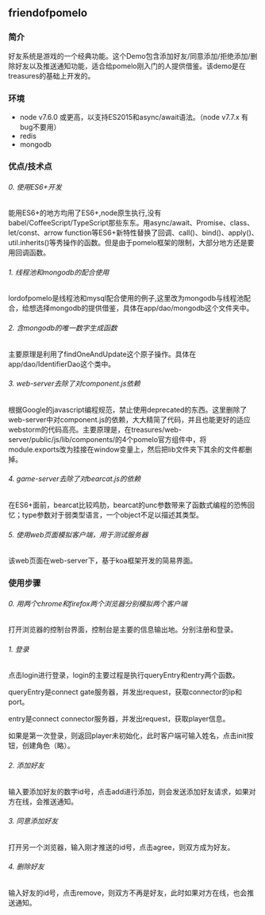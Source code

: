 ## friendofpomelo

### 简介

好友系统是游戏的一个经典功能。这个Demo包含添加好友/同意添加/拒绝添加/删除好友以及推送通知功能，适合给pomelo刚入门的人提供借鉴。该demo是在treasures的基础上开发的。

### 环境

- node v7.6.0 或更高，以支持ES2015和async/await语法。（node v7.7.x 有bug不要用）
- redis
- mongodb


### 优点/技术点

###### 0. 使用ES6+开发

能用ES6+的地方均用了ES6+,node原生执行,没有babel/CoffeeScript/TypeScript那些东东。用async/await、Promise、class、let/const、arrow function等ES6+新特性替换了回调、call()、bind()、apply()、util.inherits()等秀操作的函数。但是由于pomelo框架的限制，大部分地方还是要用回调函数。

###### 1. 线程池和mongodb的配合使用

lordofpomelo是线程池和mysql配合使用的例子,这里改为mongodb与线程池配合，给想选择mongodb的提供借鉴，具体在app/dao/mongodb这个文件夹中。

###### 2. 含mongodb的唯一数字生成函数

主要原理是利用了findOneAndUpdate这个原子操作。具体在app/dao/IdentifierDao这个类中。

###### 3. web-server去除了对component.js依赖

根据Google的javascript编程规范，禁止使用deprecated的东西。这里删除了web-server中对component.js的依赖，大大精简了代码，并且也能更好的适应webstorm的代码高亮。主要原理是，在treasures/web-server/public/js/lib/components/的4个pomelo官方组件中，将
module.exports改为挂接在window变量上，然后把lib文件夹下其余的文件都删掉。

###### 4. game-server去除了对bearcat.js的依赖

在ES6+面前，bearcat比较鸡肋，bearcat的unc参数带来了函数式编程的恐怖回忆；type参数对于弱类型语言，一个object不足以描述其类型。

###### 5. 使用web页面模拟客户端，用于测试服务器

该web页面在web-server下，基于koa框架开发的简易界面。

### 使用步骤

###### 0. 用两个chrome和firefox两个浏览器分别模拟两个客户端

打开浏览器的控制台界面，控制台是主要的信息输出地。分别注册和登录。

###### 1. 登录

点击login进行登录，login的主要过程是执行queryEntry和entry两个函数。

queryEntry是connect gate服务器，并发出request，获取connector的ip和port。

entry是connect connector服务器，并发出request，获取player信息。

如果是第一次登录，则返回player未初始化，此时客户端可输入姓名，点击init按钮，创建角色（略）。

###### 2. 添加好友

输入要添加好友的数字id号，点击add进行添加，则会发送添加好友请求，如果对方在线，会推送通知。

###### 3. 同意添加好友

打开另一个浏览器，输入刚才推送的id号，点击agree，则双方成为好友。

###### 4. 删除好友

输入好友的id号，点击remove，则双方不再是好友，此时如果对方在线，也会推送通知。